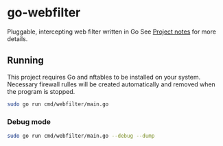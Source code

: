 # go-webfilter

Pluggable, intercepting web filter written in Go
See [Project notes](./PROJECT_NOTES.md) for more details.

## Running

This project requires Go and nftables to be installed on your system. Necessary firewall rulles will be created automatically 
and removed when the program is stopped.

```bash
sudo go run cmd/webfilter/main.go
```

### Debug mode

```bash
sudo go run cmd/webfilter/main.go --debug --dump
```

